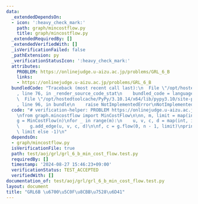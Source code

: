 ```yaml
---
data:
  _extendedDependsOn:
  - icon: ':heavy_check_mark:'
    path: graph/mincostflow.py
    title: graph/mincostflow.py
  _extendedRequiredBy: []
  _extendedVerifiedWith: []
  _isVerificationFailed: false
  _pathExtension: py
  _verificationStatusIcon: ':heavy_check_mark:'
  attributes:
    PROBLEM: https://onlinejudge.u-aizu.ac.jp/problems/GRL_6_B
    links:
    - https://onlinejudge.u-aizu.ac.jp/problems/GRL_6_B
  bundledCode: "Traceback (most recent call last):\n  File \"/opt/hostedtoolcache/PyPy/3.10.14/x64/lib/pypy3.10/site-packages/onlinejudge_verify/documentation/build.py\"\
    , line 76, in _render_source_code_stat\n    bundled_code = language.bundle(\n\
    \  File \"/opt/hostedtoolcache/PyPy/3.10.14/x64/lib/pypy3.10/site-packages/onlinejudge_verify/languages/python.py\"\
    , line 96, in bundle\n    raise NotImplementedError\nNotImplementedError\n"
  code: "# verification-helper: PROBLEM https://onlinejudge.u-aizu.ac.jp/problems/GRL_6_B\n\
    \nfrom graph.mincostflow import MinCostFlow\n\nn, m, limit = map(int, input().split())\n\
    g = MinCostFlow(n)\nfor _ in range(m):\n    u, v, c, d = map(int, input().split())\n\
    \    g.add_edge(u, v, c, d)\n\nf, c = g.flow(0, n - 1, limit)\nprint(c if f ==\
    \ limit else -1)\n"
  dependsOn:
  - graph/mincostflow.py
  isVerificationFile: true
  path: test/aoj/grl/grl_6_b_min_cost_flow.test.py
  requiredBy: []
  timestamp: '2024-08-27 15:46:23+09:00'
  verificationStatus: TEST_ACCEPTED
  verifiedWith: []
documentation_of: test/aoj/grl/grl_6_b_min_cost_flow.test.py
layout: document
title: "GRL6B \u6700\u5C0F\u8CBB\u7528\u6D41"
---
```


